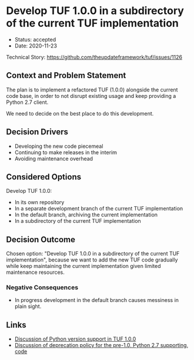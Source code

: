# Develop TUF 1.0.0 in a subdirectory of the current TUF implementation

* Status: accepted
* Date: 2020-11-23

Technical Story: https://github.com/theupdateframework/tuf/issues/1126

## Context and Problem Statement

The plan is to implement a refactored TUF (1.0.0) alongside the current
code base, in order to not disrupt existing usage and keep providing
a Python 2.7 client.

We need to decide on the best place to do this development.

## Decision Drivers

* Developing the new code piecemeal
* Continuing to make releases in the interim
* Avoiding maintenance overhead

## Considered Options

Develop TUF 1.0.0:

* In its own repository
* In a separate development branch of the current TUF implementation
* In the default branch, archiving the current implementation
* In a subdirectory of the current TUF implementation

## Decision Outcome

Chosen option: "Develop TUF 1.0.0 in a subdirectory of the current TUF
implementation", because we want to add the new TUF code gradually
while keep maintaining the current implementation given limited
maintenance resources.

### Negative Consequences

* In progress development in the default branch causes messiness
  in plain sight.

## Links

* [Discussion of Python version support in TUF 1.0.0](https://github.com/theupdateframework/tuf/issues/1125)
* [Discussion of deprecation policy for the pre-1.0, Python 2.7 supporting, code](https://github.com/theupdateframework/tuf/issues/1127)
